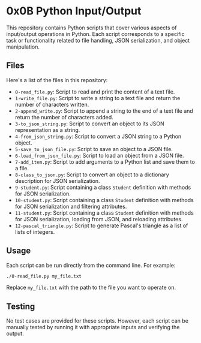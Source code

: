 # 0x0B Python Input/Output

This repository contains Python scripts that cover various aspects of input/output operations in Python. Each script corresponds to a specific task or functionality related to file handling, JSON serialization, and object manipulation.

## Files

Here's a list of the files in this repository:

- `0-read_file.py`: Script to read and print the content of a text file.
- `1-write_file.py`: Script to write a string to a text file and return the number of characters written.
- `2-append_write.py`: Script to append a string to the end of a text file and return the number of characters added.
- `3-to_json_string.py`: Script to convert an object to its JSON representation as a string.
- `4-from_json_string.py`: Script to convert a JSON string to a Python object.
- `5-save_to_json_file.py`: Script to save an object to a JSON file.
- `6-load_from_json_file.py`: Script to load an object from a JSON file.
- `7-add_item.py`: Script to add arguments to a Python list and save them to a file.
- `8-class_to_json.py`: Script to convert an object to a dictionary description for JSON serialization.
- `9-student.py`: Script containing a class `Student` definition with methods for JSON serialization.
- `10-student.py`: Script containing a class `Student` definition with methods for JSON serialization and filtering attributes.
- `11-student.py`: Script containing a class `Student` definition with methods for JSON serialization, loading from JSON, and reloading attributes.
- `12-pascal_triangle.py`: Script to generate Pascal's triangle as a list of lists of integers.

## Usage

Each script can be run directly from the command line. For example:

```bash
./0-read_file.py my_file.txt
```

Replace `my_file.txt` with the path to the file you want to operate on.

## Testing

No test cases are provided for these scripts. However, each script can be manually tested by running it with appropriate inputs and verifying the output.
